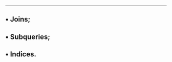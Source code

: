 -----------------------------------------------------------------------------
• Joins;
-----------------------------------------------------------------------------
• Subqueries;
-----------------------------------------------------------------------------
• Indices.
-----------------------------------------------------------------------------
